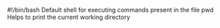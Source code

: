 #!/bin/bash
Default shell for executing commands present in the file
pwd
Helps to print the current working directory